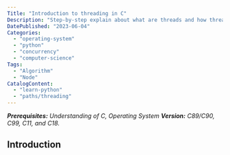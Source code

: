 ```yaml
---
Title: "Introduction to threading in C"
Description: "Step-by-step explain about what are threads and how threading works with suitable code samples."
DatePublished: "2023-06-04"
Categories:
  - "operating-system"
  - "python"
  - "concurrency"
  - "computer-science"
Tags:
  - "Algorithm"
  - "Node"
CatalogContent:
  - "learn-python"
  - "paths/threading"
---
```


[thread]: (https://raw.githubusercontent.com/Codecademy/ugc/main/content/thread.png)
_**Prerequisites:** Understanding of C, Operating System_
_**Version:** C89/C90, C99, C11, and C18._

## Introduction
